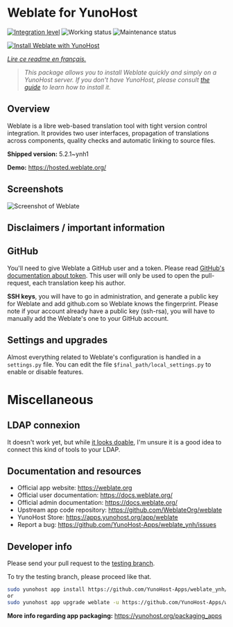 <!--
N.B.: This README was automatically generated by https://github.com/YunoHost/apps/tree/master/tools/README-generator
It shall NOT be edited by hand.
-->

# Weblate for YunoHost

[![Integration level](https://dash.yunohost.org/integration/weblate.svg)](https://dash.yunohost.org/appci/app/weblate) ![Working status](https://ci-apps.yunohost.org/ci/badges/weblate.status.svg) ![Maintenance status](https://ci-apps.yunohost.org/ci/badges/weblate.maintain.svg)

[![Install Weblate with YunoHost](https://install-app.yunohost.org/install-with-yunohost.svg)](https://install-app.yunohost.org/?app=weblate)

*[Lire ce readme en français.](./README_fr.md)*

> *This package allows you to install Weblate quickly and simply on a YunoHost server.
If you don't have YunoHost, please consult [the guide](https://yunohost.org/#/install) to learn how to install it.*

## Overview

Weblate is a libre web-based translation tool with tight version control integration. It provides two user interfaces, propagation of translations across components, quality checks and automatic linking to source files.

**Shipped version:** 5.2.1~ynh1

**Demo:** https://hosted.weblate.org/

## Screenshots

![Screenshot of Weblate](./doc/screenshots/BigScreenshot.png)

## Disclaimers / important information

## GitHub

You'll need to give Weblate a GitHub user and a token. Please read [GitHub's documentation about token](https://help.github.com/articles/creating-a-personal-access-token-for-the-command-line/).
This user will only be used to open the pull-request, each translation keep his author.

**SSH keys**, you will have to go in administration, and generate a public key for Weblate and add github.com so Weblate knows the fingerprint. Please note if your account already have a public key (ssh-rsa), you will have to manually add the Weblate's one to your GitHub account.

## Settings and upgrades

Almost everything related to Weblate's configuration is handled in a `settings.py` file.
You can edit the file `$final_path/local_settings.py` to enable or disable features.

# Miscellaneous

## LDAP connexion

It doesn't work yet, but while [it looks doable](https://docs.weblate.org/en/latest/admin/auth.html?highlight=LDAP#ldap-authentication), I'm unsure it is a good idea to connect this kind of tools to your LDAP.

## Documentation and resources

* Official app website: <https://weblate.org>
* Official user documentation: <https://docs.weblate.org/>
* Official admin documentation: <https://docs.weblate.org/>
* Upstream app code repository: <https://github.com/WeblateOrg/weblate>
* YunoHost Store: <https://apps.yunohost.org/app/weblate>
* Report a bug: <https://github.com/YunoHost-Apps/weblate_ynh/issues>

## Developer info

Please send your pull request to the [testing branch](https://github.com/YunoHost-Apps/weblate_ynh/tree/testing).

To try the testing branch, please proceed like that.

``` bash
sudo yunohost app install https://github.com/YunoHost-Apps/weblate_ynh/tree/testing --debug
or
sudo yunohost app upgrade weblate -u https://github.com/YunoHost-Apps/weblate_ynh/tree/testing --debug
```

**More info regarding app packaging:** <https://yunohost.org/packaging_apps>
